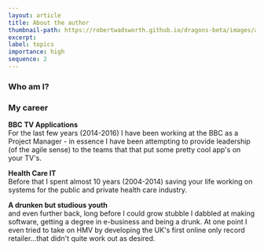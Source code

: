 ```yaml
---
layout: article
title: About the author
thumbnail-path: https://robertwadsworth.github.io/dragons-beta/images/about_me.png
excerpt: 
label: topics
importance: high
sequence: 2
---
```


### Who am I?



### My career

**BBC TV Applications**  
For the last few years (2014-2016) I have been working at the BBC as a Project Manager - in essence I have been attempting to provide leadership (of the agile sense) to the teams that that put some pretty cool app's on your TV's.  

**Health Care IT**  
Before that I spent almost 10 years (2004-2014) saving your life working on systems for the public and private health care industry.  

**A drunken but studious youth**  
and even further back, long before I could grow stubble I dabbled at making software, getting a degree in e-business and being a drunk. At one point I even tried to take on HMV by developing the UK's first online only record retailer...that didn't quite work out as desired.
